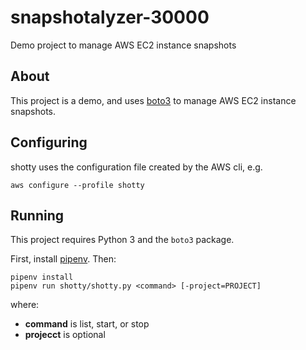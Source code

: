 # snapshotalyzer-30000
Demo project to manage AWS EC2 instance snapshots

## About

This project is a demo, and uses [boto3](https://boto3.amazonaws.com/v1/documentation/api/latest/index.html?id=docs_gateway)
to manage AWS EC2 instance snapshots.

## Configuring

shotty uses the configuration file created by the AWS cli, e.g. 

`aws configure --profile shotty`

## Running
This project requires Python 3 and the `boto3` package.

First, install [pipenv](https://github.com/pypa/pipenv). Then:

```
pipenv install
pipenv run shotty/shotty.py <command> [-project=PROJECT]
```

where:
* **command** is list, start, or stop
* **projecct** is optional
